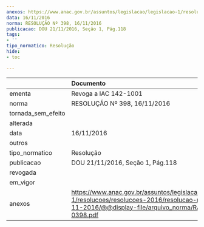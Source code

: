 ```yaml
---
anexos: https://www.anac.gov.br/assuntos/legislacao/legislacao-1/resolucoes/resolucoes-2016/resolucao-no-398-16-11-2016/@@display-file/arquivo_norma/RA2016-0398.pdf
data: 16/11/2016
norma: RESOLUÇÃO Nº 398, 16/11/2016
publicacao: DOU 21/11/2016, Seção 1, Pág.118
tags:
- ''
tipo_normatico: Resolução
hide: 
- toc 
 
---
```


|                    | Documento                                                                                                                                                    |
|:-------------------|:-------------------------------------------------------------------------------------------------------------------------------------------------------------|
| ementa             | Revoga a IAC 142-1001                                                                                                                                        |
| norma              | RESOLUÇÃO Nº 398, 16/11/2016                                                                                                                                 |
| tornada_sem_efeito |                                                                                                                                                              |
| alterada           |                                                                                                                                                              |
| data               | 16/11/2016                                                                                                                                                   |
| outros             |                                                                                                                                                              |
| tipo_normatico     | Resolução                                                                                                                                                    |
| publicacao         | DOU 21/11/2016, Seção 1, Pág.118                                                                                                                             |
| revogada           |                                                                                                                                                              |
| em_vigor           |                                                                                                                                                              |
| anexos             | https://www.anac.gov.br/assuntos/legislacao/legislacao-1/resolucoes/resolucoes-2016/resolucao-no-398-16-11-2016/@@display-file/arquivo_norma/RA2016-0398.pdf |